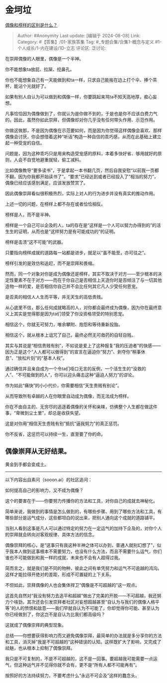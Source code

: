# 金坷垃
[偶像和榜样的区别是什么？](https://www.zhihu.com/question/655248872/answer/3491410207)

> Author: #Anonymity
> Last update: [编辑于 2024-08-08]
> Link:
> Category: #【答集】/01-家族答集
> Tag: #_专题合集/合集1-概念与定义 #1-个人成长/1-内在建设/1D-立志
> 评论区:
> 泛讨论:

在崇拜偶像的人眼里，偶像是一个半神。

你不能想象ta放屁、拉屎、挖鼻孔。

你也不能想象自己有一天能做到和ta一样，只求自己能挨在边上打个伞、捧个茶杯，能沾个光就好了。

如果有别人自认为可以做到和偶像一样，你要跳起来骂ta不知天高地厚，痴心妄想。

凡事恰恰因为偶像做到了，你就认为是你做不到的，于是也是你不应该白费力气的。因此，虽然你如此崇拜，但偶像却对你几乎没有任何带头作用、示范作用。

你做这做那，不是因为偶像在示范要如何，而是因为你觉得这样偶像会喜欢、那样偶像会讨厌，你会想借着这种“听话”构造一种自信的乖巧感，从而在此基础上建立起一种受宠的自信。

问题是，因为这种乖巧只是用来构造受宠感的原料，本着多快好省、够用就好的原则，人会不自觉地避重就轻，偷工减料。

比如偶像教导“要多读书”，于是拿起一本书翻几页，然后自我安慰“以前我一页都不翻，因为你我都开始读书了”。“要求”已经达到或者已经投入了“相当的努力”，偶像已经应该感到满足，应该发放赞赏了。

因此偶像崇拜看似很积极热烈，实际上对人的行为进步并没有真实的推动作用。

上述一切的问题，在榜样上都不存在或者恰恰相反。

榜样是人，而不是半神。

榜样是一个自己可以企及的人，ta的存在是“这样是一个人可以努力办得到的”的活生生的证明，从而也是“这样努力是有可能成功的”的证明。

榜样是击溃“这不可能”的武器。

只要指向榜样成就的道路每一站都是进步，就足以“虽不能至，亦可往之”。

榜样引发的是效仿和追赶，而不是崇拜和畏缩。

然而，同一个对象对你是成为偶像还是榜样，其实不取决于对方——至少根本的决定性要素不在于对方——而在于你自己是否相信上天造你时是否倾注了与一切其他造物一样的爱，是否相信你自己并不会比任何其它凡人少受任何恩宠。

是否真的相信人人生而平等，并无天生的高低贵贱。

从心底里不信，那么任何成就略高的人，对你都会最终成为偶像，因为你在最终意义上其实是觉得那是因为ta们领受了你没资格领受的特别恩宠。

相信这个，你就无可努力，唯余攀附、抱怨和等待重新投胎。

相信这个，就从根本上诅咒了自己，最终必然无可救药的自轻自贱。

其实与其说是“相信贵贱有别”，不如说是爱上了这种报复“我的压迫者”的快感——因为正是这个“人人都可以做得到”的宣言在逼迫你“努力”、剥夺你“稍事休息”、“放松片刻”的“基本人权”。

通过确信并且亲自成为一个令ta们哑口无言的反例，一个活生生的“没救的人”、“不可能做到的人”，你可以迎头痛击这种“逼迫人努力”的谬论。

作为如此“痛快”的小小代价，你需要相信“天生贵贱有别论”。

从而导致所有卓越的人在你眼里自动成为偶像，而无法成为榜样。

你在不由自主的、无穷尽的追逐着偶像的关怀和亲睐，仿佛整个人生都在做这件事，“卑微到尘土里”，却总是收获失望。

这是对你用“相信天生贵贱有别”抵抗“逼我努力”的真正惩罚。

你不反省，这惩罚可以持续一生，直至要了你的命。

## **偶像崇拜从无好结果**。 ##

黄金到手都会变成土。

--------------------

以下内容出自素问（sooon.ai）的社区追问：

如何提高自己的影响力，又不成为偶像？

这个的要害在于——你要努力传播你的方法和工具，对你自己的成就去神秘化。

简单来说，我做到的事情是怎么做到的，有哪些步骤、用到了哪些方法和工具，有哪些部分是运气成分，这些都坦白的说出来，把别人通向这个成就的道路铺平。

当别人看到这事是凡人可以通过特定的努力在一定运气的加持下企及的，对你个人的崇拜就会转向对客观规律、具体方法的信念。

偶像崇拜的核心，是“这事只有我这种半神之体可以办到，普通人就别幻想了”，似乎我本人做到这事根本不需要努力，也没有什么方法，而且不需要什么运气，你们谁也不可能做到和我一样的成就，未来也不会有人超得过我。

简而言之，就是我们是不同的物种，彼此之间有单凭努力和运气不可逾越的鸿沟。这样才能拉得开绝对的差距，形成不可置疑的上下关系。

不但如此，崇拜偶像的人也会集体捍卫“偶像是不可超越的”这一观点。

这首先自然对“我没有努力去追平和超越”做出了完美的开脱——不可超越，我还努力个啥劲，其次还会引发崇拜者社区对妄想超越甚至“自认为与我们的偶像人格平等”的人的愤恨和敌意——我们早就自认为不可能了，你却觉得你可能、甚至认为你已经做到了，你这岂不是自认为比我们都高级吗？

这就成了偶像崇拜的典型现象。

总结——你想要获得影响力而又避免偶像崇拜，最简单的办法就是多分享你的方法和工具，消灭掉“我是不可超越的”这种错误的认知。这样既扩大了影响，又完成了祛魅，也从根本上抑制了偶像崇拜。

我只是不可复制的，不是不可超越的，这不是一回事。要超越我可能需要一点运气，但这种运气并不见得你就不会有，更不是“所有人都不可能再有”。

按照好的方法持续努力，不要考虑什么“永远不可企及”这样的蠢念头。
